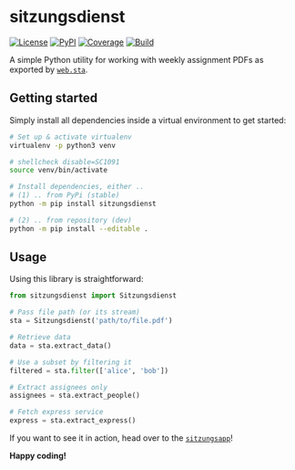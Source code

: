 # sitzungsdienst
[![License](https://badgen.net/badge/license/GPL/blue)](https://codeberg.org/S1SYPHOS/sitzungsdienst/src/branch/main/LICENSE) [![PyPI](https://badgen.net/pypi/v/sitzungsdienst)](https://pypi.org/project/sitzungsdienst) [![Coverage](https://badgen.net/badge/coverage/100/cyan)](https://codeberg.org/S1SYPHOS/sitzungsdienst/src/branch/main/COVERAGE) [![Build](https://ci.codeberg.org/api/badges/S1SYPHOS/sitzungsdienst/status.svg)](https://codeberg.org/S1SYPHOS/sitzungsdienst/issues)

A simple Python utility for working with weekly assignment PDFs as exported by [`web.sta`](https://www.dvhaus.de/leistungen/web.sta).


## Getting started

Simply install all dependencies inside a virtual environment to get started:

```bash
# Set up & activate virtualenv
virtualenv -p python3 venv

# shellcheck disable=SC1091
source venv/bin/activate

# Install dependencies, either ..
# (1) .. from PyPi (stable)
python -m pip install sitzungsdienst

# (2) .. from repository (dev)
python -m pip install --editable .
```


## Usage

Using this library is straightforward:

```python
from sitzungsdienst import Sitzungsdienst

# Pass file path (or its stream)
sta = Sitzungsdienst('path/to/file.pdf')

# Retrieve data
data = sta.extract_data()

# Use a subset by filtering it
filtered = sta.filter(['alice', 'bob'])

# Extract assignees only
assignees = sta.extract_people()

# Fetch express service
express = sta.extract_express()
```

If you want to see it in action, head over to the [`sitzungsapp`](https://codeberg.org/S1SYPHOS/sitzungsapp)!


**Happy coding!**
